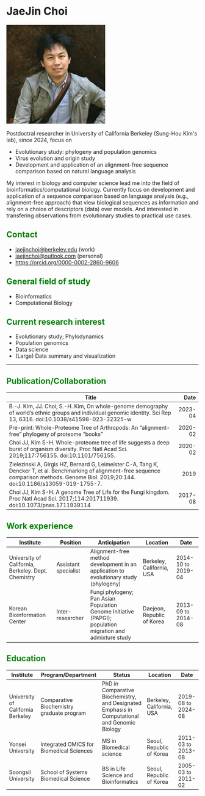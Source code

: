 
# JaeJin Choi

![profile](./image/my-photo.jpg)  

Postdoctral researcher in University of California Berkeley (Sung-Hou Kim's lab), since 2024, focus on  

- Evolutionary study: phylogeny and population genomics
- Virus evolution and origin study
- Development and application of an alignment-free sequence comparison based on natural language analysis

My interest in biology and computer science lead me into the field of bioinformatics/computational biology. Currently focus on development and application of a sequence comparison based on language analysis (e.g., alignment-free approach) that view biological sequences as information and rely on a choice of descriptors (data) over models. And interested in transfering observations from evolutionary studies to practical use cases.

## <span style="color: green;">Contact</span>

* <jaejinchoi@berkeley.edu> (work)
* <jaejinchoi@outlook.com> (personal)
* <https://orcid.org/0000-0002-2860-9606>

## <span style="color: green;">General field of study</span>

* Bioinformatics
* Computational Biology

## <span style="color: green;">Current research interest</span>

* Evolutionary study; Phylodynamics
* Population genomics
* Data science
* (Large) Data summary and visualization 

<hr>

## <span style="color: green;">Publication/Collaboration</span>

| Title | Date |
|--------------|------------:|
| B.-J. Kim, JJ. Choi, S.-H. Kim, On whole-genome demography of world’s ethnic groups and individual genomic identity. Sci Rep 13, 6316. doi:10.1038/s41598-023-32325-w | 2023-04 |
| Pre-print: Whole-Proteome Tree of Arthropods: An “alignment-free” phylogeny of proteome “books”| 2020-02 | 2020-07 |
| Choi JJ, Kim S-H. Whole-proteome tree of life suggests a deep burst of organism diversity. Proc Natl Acad Sci. 2019;117:756155. doi:10.1101/756155.| 2020-02 |
| Zielezinski A, Girgis HZ, Bernard G, Leimeister C-A, Tang K, Dencker T, et al. Benchmarking of alignment-free sequence comparison methods. Genome Biol. 2019;20:144. doi:10.1186/s13059-019-1755-7. | 2019 |
| Choi JJ, Kim S-H. A genome Tree of Life for the Fungi kingdom. Proc Natl Acad Sci. 2017;114:201711939. doi:10.1073/pnas.1711939114 | 2017-08 |

## <span style="color: green;">Work experience</span>

| Institute | Position | Anticipation |Location | Date |
|--------------|-------------|-------------|-------------|-------------|
| University of California, Berkeley. Dept. Chemistry | Assistant specialist | Alignment-free method development in an application to evolutionary study (phylogeny) | Berkeley, California, USA | 2014-10 to 2019-04 |
| Korean Bioinformation Center | Inter-researcher | Fungi phylogeny; Pan Asian Population Genome Initiative (PAPGI); population migration and admixture study | Daejeon, Republic of Korea | 2013-09 to 2014-08 |

## <span style="color: green;">Education</span>

| Institute | Program/Department | Status | Location | Date |
|--------------|-------------|-------------|-------------|-------------|
| University of California Berkeley | Comparative Biochemistry graduate program | PhD in Comparative Biochemistry, and Designated Emphasis in Computational and Genomic Biology | Berkeley, California, USA | 2019-08 to 2024-08 |
|Yonsei University| Integrated OMICS for Biomedical Sciences | MS in Biomedical science | Seoul, Republic of Korea | 2011-03 to 2013-08 |
| Soongsil University | School of Systems Biomedical Science | BS in Life Science and Bioinformatics | Seoul, Republic of Korea | 2005-03 to 2011-02 |
